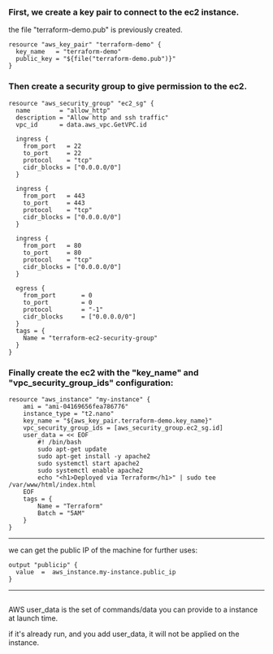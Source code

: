 


### First, we create a key pair to connect to the ec2 instance.

the file "terraform-demo.pub" is previously created.




```hcl
resource "aws_key_pair" "terraform-demo" {
  key_name   = "terraform-demo"
  public_key = "${file("terraform-demo.pub")}"
}
```



### Then create a security group to give permission to the ec2.



```hcl
resource "aws_security_group" "ec2_sg" {
  name        = "allow_http"
  description = "Allow http and ssh traffic"
  vpc_id      = data.aws_vpc.GetVPC.id

  ingress {
    from_port   = 22
    to_port     = 22
    protocol    = "tcp"
    cidr_blocks = ["0.0.0.0/0"]
  }

  ingress {
    from_port   = 443
    to_port     = 443
    protocol    = "tcp"
    cidr_blocks = ["0.0.0.0/0"]
  }

  ingress {
    from_port   = 80
    to_port     = 80
    protocol    = "tcp"
    cidr_blocks = ["0.0.0.0/0"]
  }

  egress {
    from_port       = 0
    to_port         = 0
    protocol        = "-1"
    cidr_blocks     = ["0.0.0.0/0"]
  }
  tags = {
    Name = "terraform-ec2-security-group"
  }
}

```




### Finally create the ec2 with the "key_name" and "vpc_security_group_ids" configuration:


```hcl
resource "aws_instance" "my-instance" {
	ami = "ami-04169656fea786776"
	instance_type = "t2.nano"
	key_name = "${aws_key_pair.terraform-demo.key_name}"
	vpc_security_group_ids = [aws_security_group.ec2_sg.id]
	user_data = << EOF
		#! /bin/bash
		sudo apt-get update
		sudo apt-get install -y apache2
		sudo systemctl start apache2
		sudo systemctl enable apache2
		echo "<h1>Deployed via Terraform</h1>" | sudo tee /var/www/html/index.html
	EOF
	tags = {
		Name = "Terraform"	
		Batch = "5AM"
	}
}
```









__________________________________________________________________________________________



we can get the public IP of the machine for further uses:



```hcl
output "publicip" {
  value  =  aws_instance.my-instance.public_ip
}
```



__________________________________________________________________________________________

##

AWS user_data is the set of commands/data you can provide to a instance at launch time.

if it's already run, and you add user_data, it will not be applied on the instance.

